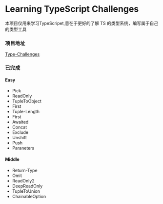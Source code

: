 # Learning TypeScript Challenges

本项目仅用来学习TypeScripet,意在于更好的了解 TS 的类型系统，编写属于自己的类型工具

### 项目地址

[Type-Challenges](https://github.com/type-challenges/type-challenges)

### 已完成

#### Easy
- Pick
- ReadOnly
- TupleToObject
- First
- Tuple-Length
- First
- Awaited
- Concat
- Exclude
- Unshift
- Push
- Paraneters

#### Middle
- Return-Type
- Omit
- ReadOnly2
- DeepReadOnly
- TupleToUnion
- ChainableOption